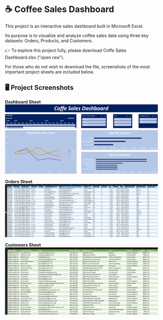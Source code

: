 # ☕ Coffee Sales Dashboard
This project is an interactive sales dashboard built in Microsoft Excel.

Its purpose is to visualize and analyze coffee sales data using three key datasets: Orders, Products, and Customers.


👉 To explore this project fully, please download Coffe Sales Dashboard.xlsx ("open raw").


For those who do not wish to download the file, screenshots of the most important project sheets are included below.

## 🖥️ Project Screenshots

**Dashboard Sheet**  
![Dashboard Screenshot](Dashboard%20Screenshot.png)

**Orders Sheet**  
![Orders Screenshot](Orders%20Screenshot.png)

**Customers Sheet**  
![Customers Screenshot](Customers%20Screenshot.png)